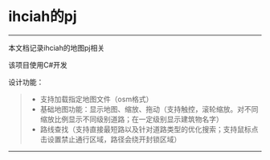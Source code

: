 # ihciah的pj

------

本文档记录ihciah的地图pj相关

该项目使用C#开发

设计功能：

> * 支持加载指定地图文件（osm格式）
> * 基础地图功能：显示地图、缩放、拖动（支持触控，滚轮缩放。对不同缩放比例显示不同级别道路；在一定级别显示建筑物名字）
> * 路线查找（支持直接最短路以及针对道路类型的优化搜索；支持鼠标点击设置禁止通行区域，路径会绕开封锁区域）

------

